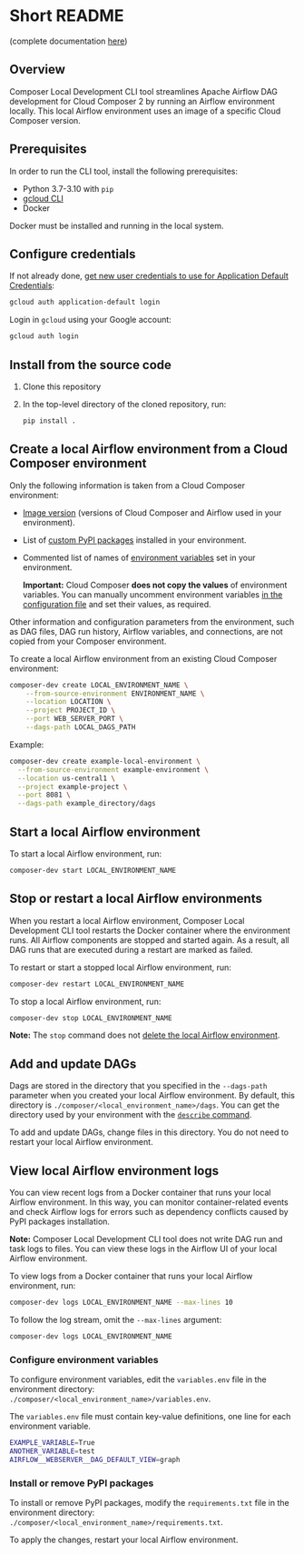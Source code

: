 # Short README
(complete documentation [here](README.md))

## Overview

Composer Local Development CLI tool streamlines Apache Airflow DAG development
for Cloud Composer 2 by running an Airflow environment locally. This local
Airflow environment uses an image of a specific Cloud Composer version.

## Prerequisites

In order to run the CLI tool, install the following prerequisites:

- Python 3.7-3.10 with `pip`
- [gcloud CLI](https://cloud.google.com/sdk/docs/install)
- Docker

Docker must be installed and running in the local system.

## Configure credentials

If not already done,
[get new user credentials to use for Application Default Credentials](https://cloud.google.com/sdk/gcloud/reference/auth/application-default/login):

```bash
gcloud auth application-default login
```

Login in `gcloud` using your Google account:

```bash
gcloud auth login
```

## Install from the source code

1. Clone this repository
2.  In the top-level directory of the cloned repository, run:

    ```bash
    pip install .
    ```

## Create a local Airflow environment from a Cloud Composer environment

Only the following information is taken from a Cloud Composer
environment:

- [Image version](https://cloud.google.com/composer/docs/concepts/versioning/composer-versions) (versions of Cloud Composer and
    Airflow used in your environment).
- List of [custom PyPI packages](https://cloud.google.com/composer/docs/composer-2/install-python-dependencies) installed in your
    environment.
- Commented list of names of [environment variables](https://cloud.google.com/composer/docs/composer-2/set-environment-variables) set in your environment.

    **Important:** Cloud Composer **does not copy the values** of
    environment variables. You can manually uncomment environment variables
    [in the configuration file](#configure-environment-variables) and set their
    values, as required.

Other information and configuration parameters from the environment, such as
DAG files, DAG run history, Airflow variables, and connections, are not copied
from your Composer environment.

To create a local Airflow environment from an existing
Cloud Composer environment:

```bash
composer-dev create LOCAL_ENVIRONMENT_NAME \
    --from-source-environment ENVIRONMENT_NAME \
    --location LOCATION \
    --project PROJECT_ID \
    --port WEB_SERVER_PORT \
    --dags-path LOCAL_DAGS_PATH
```

Example:

```bash
composer-dev create example-local-environment \
  --from-source-environment example-environment \
  --location us-central1 \
  --project example-project \
  --port 8081 \
  --dags-path example_directory/dags
```

## Start a local Airflow environment

To start a local Airflow environment, run:

```bash
composer-dev start LOCAL_ENVIRONMENT_NAME
```

## Stop or restart a local Airflow environments

When you restart a local Airflow environment, Composer Local Development CLI
tool restarts the Docker container where the environment runs. All Airflow
components are stopped and started again. As a result, all DAG runs that are
executed during a restart are marked as failed.

To restart or start a stopped local Airflow environment, run:

```bash
composer-dev restart LOCAL_ENVIRONMENT_NAME
```

To stop a local Airflow environment, run:

```bash
composer-dev stop LOCAL_ENVIRONMENT_NAME
```

**Note:** The `stop` command does not [delete the local Airflow environment](#delete-a-local-airflow-environment).

## Add and update DAGs

Dags are stored in the directory that you specified in the `--dags-path`
parameter when you created your local Airflow environment. By default, this
directory is `./composer/<local_environment_name>/dags`. You can get the
directory used by your environment with the
[`describe` command](#get-a-list-and-status-of-local-airflow-environments).

To add and update DAGs, change files in this directory. You do not need to
restart your local Airflow environment.

## View local Airflow environment logs

You can view recent logs from a Docker container that runs your local Airflow
environment. In this way, you can monitor container-related events and check
Airflow logs for errors such as dependency conflicts caused by PyPI packages
installation.

**Note:** Composer Local Development CLI tool does not write DAG run and task
logs to files. You can view these logs in the Airflow UI of your local Airflow
environment.

To view logs from a Docker container that runs your local Airflow environment,
run:

```bash
composer-dev logs LOCAL_ENVIRONMENT_NAME --max-lines 10
```

To follow the log stream, omit the `--max-lines` argument:

```bash
composer-dev logs LOCAL_ENVIRONMENT_NAME
```

### Configure environment variables

To configure environment variables, edit the `variables.env` file in the
environment directory:
`./composer/<local_environment_name>/variables.env`.

The `variables.env` file must contain key-value definitions, one line for each
environment variable. 

```bash
EXAMPLE_VARIABLE=True
ANOTHER_VARIABLE=test
AIRFLOW__WEBSERVER__DAG_DEFAULT_VIEW=graph
```

### Install or remove PyPI packages

To install or remove PyPI packages, modify the `requirements.txt` file in the
environment directory: `./composer/<local_environment_name>/requirements.txt`.


To apply the changes, restart your local Airflow environment.
